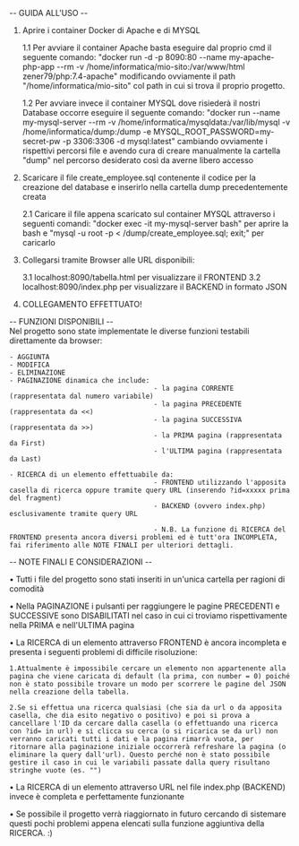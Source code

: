 -- GUIDA ALL'USO --
1. Aprire i container Docker di Apache e di MYSQL

    1.1 Per avviare il container Apache basta eseguire dal proprio cmd il seguente comando: "docker run -d -p 8090:80 --name my-apache-php-app --rm  -v /home/informatica/mio-sito:/var/www/html zener79/php:7.4-apache" modificando ovviamente il path "/home/informatica/mio-sito" col path in cui si trova il proprio progetto.

    1.2 Per avviare invece il container MYSQL dove risiederà il nostri Database occorre eseguire il seguente comando:
    "docker run --name my-mysql-server --rm -v /home/informatica/mysqldata:/var/lib/mysql -v /home/informatica/dump:/dump -e MYSQL_ROOT_PASSWORD=my-secret-pw -p 3306:3306 -d mysql:latest" cambiando ovviamente i rispettivi percorsi file e avendo cura di creare manualmente la cartella "dump" nel percorso desiderato così da averne libero accesso

2. Scaricare il file create_employee.sql contenente il codice per la creazione del database e inserirlo nella cartella dump precedentemente creata
    
    2.1 Caricare il file appena scaricato sul container MYSQL attraverso i seguenti comandi:
    "docker exec -it my-mysql-server bash" per aprire la bash e "mysql -u root -p < /dump/create_employee.sql; exit;" per caricarlo

3. Collegarsi tramite Browser alle URL disponibili:
    
    3.1 localhost:8090/tabella.html per visualizzare il FRONTEND
    3.2 localhost:8090/index.php per visualizzare il BACKEND in formato JSON

4. COLLEGAMENTO EFFETTUATO!

-- FUNZIONI DISPONIBILI --  
Nel progetto sono state implementate le diverse funzioni testabili direttamente da browser:

    - AGGIUNTA
    - MODIFICA
    - ELIMINAZIONE
    - PAGINAZIONE dinamica che include:
                                        - la pagina CORRENTE (rappresentata dal numero variabile)
                                        - la pagina PRECEDENTE (rappresentata da <<)
                                        - la pagina SUCCESSIVA (rappresentata da >>)
                                        - la PRIMA pagina (rappresentata da First)
                                        - l'ULTIMA pagina (rappresentata da Last)

    - RICERCA di un elemento effettuabile da:
                                        - FRONTEND utilizzando l'apposita casella di ricerca oppure tramite query URL (inserendo ?id=xxxxx prima del fragment)
                                        - BACKEND (ovvero index.php) esclusivamente tramite query URL

                                        - N.B. La funzione di RICERCA del FRONTEND presenta ancora diversi problemi ed è tutt'ora INCOMPLETA, fai riferimento alle NOTE FINALI per ulteriori dettagli.

-- NOTE FINALI E CONSIDERAZIONI --

• Tutti i file del progetto sono stati inseriti in un'unica cartella per ragioni di comodità

• Nella PAGINAZIONE i pulsanti per raggiungere le pagine PRECEDENTI e SUCCESSIVE sono DISABILITATI nel caso in cui ci troviamo rispettivamente nella PRIMA e nell'ULTIMA pagina

• La RICERCA di un elemento attraverso FRONTEND è ancora incompleta e presenta i seguenti problemi di difficile risoluzione:

    1.Attualmente è impossibile cercare un elemento non appartenente alla pagina che viene caricata di default (la prima, con number = 0) poiché non è stato possibile trovare un modo per scorrere le pagine del JSON nella creazione della tabella.

    2.Se si effettua una ricerca qualsiasi (che sia da url o da apposita casella, che dia esito negativo o positivo) e poi si prova a cancellare l'ID da cercare dalla casella (o effettuando una ricerca con ?id= in url) e si clicca su cerca (o si ricarica se da url) non verranno caricati tutti i dati e la pagina rimarrà vuota, per ritornare alla paginazione iniziale occorrerà refreshare la pagina (o eliminare la query dall'url). Questo perché non è stato possibile gestire il caso in cui le variabili passate dalla query risultano stringhe vuote (es. "")

• La RICERCA di un elemento attraverso URL nel file index.php (BACKEND) invece è completa e perfettamente funzionante

• Se possibile il progetto verrà riaggiornato in futuro cercando di sistemare questi pochi problemi appena elencati sulla funzione aggiuntiva della RICERCA. :)
